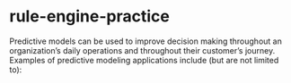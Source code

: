# rule-engine-practice
Predictive models can be used to improve decision making throughout an organization’s daily operations and throughout their customer’s journey. Examples of predictive modeling applications include (but are not limited to):

